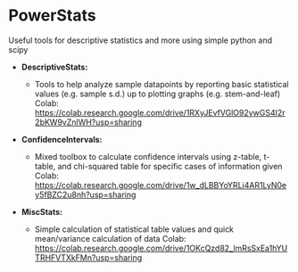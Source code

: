 # PowerStats
Useful tools for descriptive statistics and more using simple python and scipy

- **DescriptiveStats:**
  - Tools to help analyze sample datapoints by reporting basic statistical values (e.g. sample s.d.) up to plotting graphs (e.g. stem-and-leaf) 
Colab: https://colab.research.google.com/drive/1RXyJEvfVGlO92ywGS4I2r2bKW9vZnlWH?usp=sharing

- **ConfidenceIntervals:**
  - Mixed toolbox to calculate confidence intervals using z-table, t-table, and chi-squared table for specific cases of information given
Colab: https://colab.research.google.com/drive/1w_dLBBYoYRLi4AR1LyN0ey5fBZC2u8nh?usp=sharing

- **MiscStats:**
  - Simple calculation of statistical table values and quick mean/variance calculation of data
Colab: https://colab.research.google.com/drive/1OKcQzd82_lmRsSxEa1hYUTRHFVTXkFMn?usp=sharing
